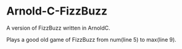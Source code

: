 # Arnold-C-FizzBuzz
A version of FizzBuzz written in ArnoldC.

Plays a good old game of FizzBuzz from num(line 5) to max(line 9).

